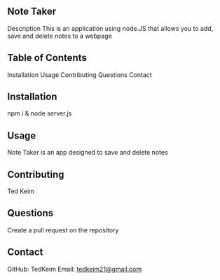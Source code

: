 ## Note Taker

Description
This is an application using node.JS that allows you to add, save and delete notes to a webpage


## Table of Contents

Installation
Usage
Contributing
Questions
Contact

## Installation
npm i & node server.js

## Usage
Note Taker is an app designed to save and delete notes 


## Contributing
Ted Keim


## Questions
Create a pull request on the repository


## Contact
GitHub: TedKeim
Email: tedkeim21@gmail.com
